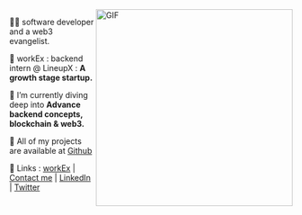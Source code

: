 <img align="right" alt="GIF" src="https://github.com/nielchaudhary/nielchaudhary/blob/main/eldritch-blast-zombozo.gif?raw=true" width="350" height="350" />

🥷🏻 software developer and a web3 evangelist.

🚀 workEx : backend intern @ LineupX : **A growth stage startup.**

🚀 I’m currently diving deep into **Advance backend concepts, blockchain & web3.**

🚀 All of my projects are available at [Github](https://www.github.com/nielchaudhary)



🚀 Links : [workEx](https://drive.google.com/file/d/1g7k8vIdPfwHoU7xRnQnhHRJhb-MDnds3/view) | [Contact me](mailto:neilchaudhary12@gmail.com) | [LinkedIn](https://www.linkedin.com/in/neel-chaudhary-b047ab196/) | [Twitter](https://twitter.com/nielchaudhary09)
